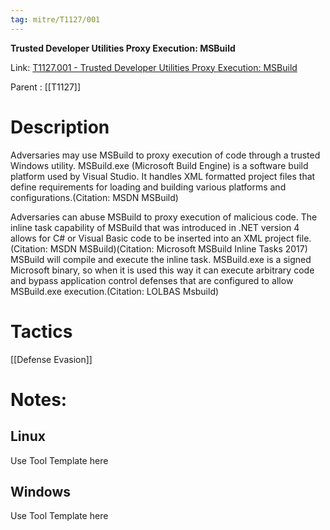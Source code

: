```yaml
---
tag: mitre/T1127/001
---
```


**Trusted Developer Utilities Proxy Execution: MSBuild**

Link: [T1127.001 - Trusted Developer Utilities Proxy Execution: MSBuild](https://attack.mitre.org/techniques/T1127/001)

Parent : [[T1127]]


# Description

Adversaries may use MSBuild to proxy execution of code through a trusted Windows utility. MSBuild.exe (Microsoft Build Engine) is a software build platform used by Visual Studio. It handles XML formatted project files that define requirements for loading and building various platforms and configurations.(Citation: MSDN MSBuild)

Adversaries can abuse MSBuild to proxy execution of malicious code. The inline task capability of MSBuild that was introduced in .NET version 4 allows for C# or Visual Basic code to be inserted into an XML project file.(Citation: MSDN MSBuild)(Citation: Microsoft MSBuild Inline Tasks 2017) MSBuild will compile and execute the inline task. MSBuild.exe is a signed Microsoft binary, so when it is used this way it can execute arbitrary code and bypass application control defenses that are configured to allow MSBuild.exe execution.(Citation: LOLBAS Msbuild)

# Tactics


[[Defense Evasion]]


# Notes:

## Linux

Use Tool Template here

## Windows

Use Tool Template here